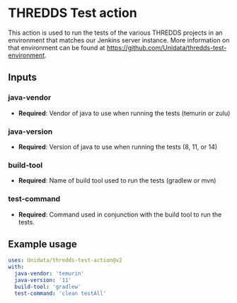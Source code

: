 # THREDDS Test action

This action is used to run the tests of the various THREDDS projects in an environment that matches our Jenkins server instance.
More information on that environment can be found at <https://github.com/Unidata/thredds-test-environment>.

## Inputs

### java-vendor

* **Required**: Vendor of java to use when running the tests (temurin or zulu)

### java-version

* **Required**: Version of java to use when running the tests (8, 11, or 14)

### build-tool

* **Required**: Name of build tool used to run the tests (gradlew or mvn)

### test-command

* **Required**: Command used in conjunction with the build tool to run the tests.

## Example usage

~~~yml
uses: Unidata/thredds-test-action@v2
with:
  java-vendor: 'temurin'
  java-version: '11'
  build-tool: 'gradlew'
  test-command: 'clean testAll'
~~~
